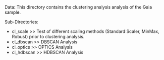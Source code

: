 Data:
This directory contains the clustering analysis analysis of the Gaia sample.


Sub-Directories:

* cl_scale                         >>  Test of different scaling methods (Standard Scaler, MinMax, Robust) prior to clustering analysis.
* cl_dbscan                        >>  DBSCAN  Analysis
* cl_optics                        >>  OPTICS  Analysis
* cl_hdbscan                       >>  HDBSCAN Analysis
